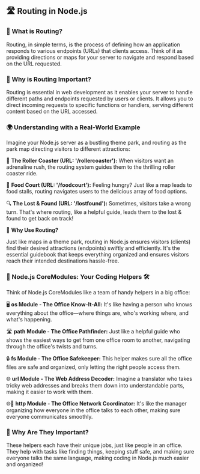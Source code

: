 ## 🛣️ Routing in Node.js


### 🤔 What is Routing?

Routing, in simple terms, is the process of defining how an application responds to various endpoints (URLs) that clients access. Think of it as providing directions or maps for your server to navigate and respond based on the URL requested.

### 🚪 Why is Routing Important?

Routing is essential in web development as it enables your server to handle different paths and endpoints requested by users or clients. It allows you to direct incoming requests to specific functions or handlers, serving different content based on the URL accessed.
### 🌍 Understanding with a Real-World Example

Imagine your Node.js server as a bustling theme park, and routing as the park map directing visitors to different attractions:

🎢 **The Roller Coaster (URL: '/rollercoaster'):** When visitors want an adrenaline rush, the routing system guides them to the thrilling roller coaster ride.

🍔 **Food Court (URL: '/foodcourt'):** Feeling hungry? Just like a map leads to food stalls, routing navigates users to the delicious array of food options.


🔍 **The Lost & Found (URL: '/lostfound'):** Sometimes, visitors take a wrong turn. That's where routing, like a helpful guide, leads them to the lost & found to get back on track!

🤔 **Why Use Routing?**

Just like maps in a theme park, routing in Node.js ensures visitors (clients) find their desired attractions (endpoints) swiftly and efficiently. It's the essential guidebook that keeps everything organized and ensures visitors reach their intended destinations hassle-free.

### 🏢 Node.js CoreModules: Your Coding Helpers 🛠️

Think of Node.js CoreModules like a team of handy helpers in a big office:

🖥️ **os Module - The Office Know-It-All:** It's like having a person who knows everything about the office—where things are, who's working where, and what's happening.

🛣️ **path Module - The Office Pathfinder:** Just like a helpful guide who shows the easiest ways to get from one office room to another, navigating through the office's twists and turns.

🔒 **fs Module - The Office Safekeeper:** This helper makes sure all the office files are safe and organized, only letting the right people access them.

🌐 **url Module - The Web Address Decoder:** Imagine a translator who takes tricky web addresses and breaks them down into understandable parts, making it easier to work with them.

🌐📡 **http Module - The Office Network Coordinator:** It's like the manager organizing how everyone in the office talks to each other, making sure everyone communicates smoothly.

### 🤔 Why Are They Important?

These helpers each have their unique jobs, just like people in an office. They help with tasks like finding things, keeping stuff safe, and making sure everyone talks the same language, making coding in Node.js much easier and organized!
